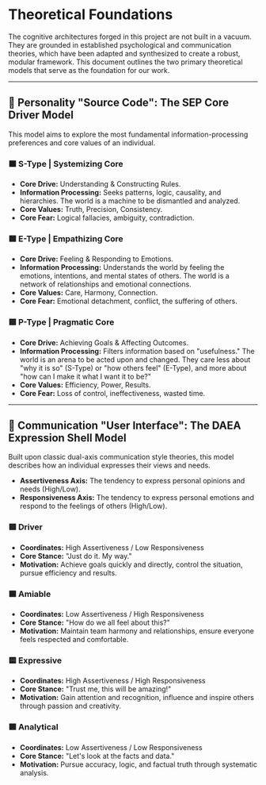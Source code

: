 # Theoretical Foundations

The cognitive architectures forged in this project are not built in a vacuum. They are grounded in established psychological and communication theories, which have been adapted and synthesized to create a robust, modular framework. This document outlines the two primary theoretical models that serve as the foundation for our work.

---

## 🧠 Personality "Source Code": The SEP Core Driver Model

This model aims to explore the most fundamental information-processing preferences and core values of an individual.

### 🟧 S-Type | Systemizing Core

*   **Core Drive:** Understanding & Constructing Rules.
*   **Information Processing:** Seeks patterns, logic, causality, and hierarchies. The world is a machine to be dismantled and analyzed.
*   **Core Values:** Truth, Precision, Consistency.
*   **Core Fear:** Logical fallacies, ambiguity, contradiction.

### 🟩 E-Type | Empathizing Core

*   **Core Drive:** Feeling & Responding to Emotions.
*   **Information Processing:** Understands the world by feeling the emotions, intentions, and mental states of others. The world is a network of relationships and emotional connections.
*   **Core Values:** Care, Harmony, Connection.
*   **Core Fear:** Emotional detachment, conflict, the suffering of others.

### 🟥 P-Type | Pragmatic Core

*   **Core Drive:** Achieving Goals & Affecting Outcomes.
*   **Information Processing:** Filters information based on "usefulness." The world is an arena to be acted upon and changed. They care less about "why it is so" (S-Type) or "how others feel" (E-Type), and more about "how can I make it what I want it to be?"
*   **Core Values:** Efficiency, Power, Results.
*   **Core Fear:** Loss of control, ineffectiveness, wasted time.

---

## 🧩 Communication "User Interface": The DAEA Expression Shell Model

Built upon classic dual-axis communication style theories, this model describes how an individual expresses their views and needs.

*   **Assertiveness Axis:** The tendency to express personal opinions and needs (High/Low).
*   **Responsiveness Axis:** The tendency to express personal emotions and respond to the feelings of others (High/Low).

### 🟥 Driver

*   **Coordinates:** High Assertiveness / Low Responsiveness
*   **Core Stance:** "Just do it. My way."
*   **Motivation:** Achieve goals quickly and directly, control the situation, pursue efficiency and results.

### 🟦 Amiable

*   **Coordinates:** Low Assertiveness / High Responsiveness
*   **Core Stance:** "How do we all feel about this?"
*   **Motivation:** Maintain team harmony and relationships, ensure everyone feels respected and comfortable.

### 🟨 Expressive

*   **Coordinates:** High Assertiveness / High Responsiveness
*   **Core Stance:** "Trust me, this will be amazing!"
*   **Motivation:** Gain attention and recognition, influence and inspire others through passion and creativity.

### 🟩 Analytical

*   **Coordinates:** Low Assertiveness / Low Responsiveness
*   **Core Stance:** "Let's look at the facts and data."
*   **Motivation:** Pursue accuracy, logic, and factual truth through systematic analysis.